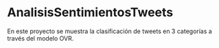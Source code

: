 # AnalisisSentimientosTweets
En este proyecto se muestra la clasificación de tweets en 3 categorías a través del modelo OVR.
